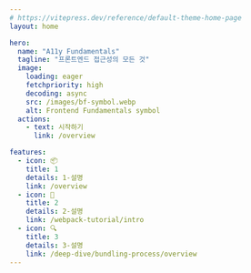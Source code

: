 ```yaml
---
# https://vitepress.dev/reference/default-theme-home-page
layout: home

hero:
  name: "A11y Fundamentals"
  tagline: "프론트엔드 접근성의 모든 것"
  image:
    loading: eager
    fetchpriority: high
    decoding: async
    src: /images/bf-symbol.webp
    alt: Frontend Fundamentals symbol
  actions:
    - text: 시작하기
      link: /overview

features:
  - icon: 📦
    title: 1
    details: 1-설명
    link: /overview
  - icon: 🚀
    title: 2
    details: 2-설명
    link: /webpack-tutorial/intro
  - icon: 🔍
    title: 3
    details: 3-설명
    link: /deep-dive/bundling-process/overview
---
```


